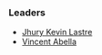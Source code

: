 ### Leaders
* [Jhury Kevin Lastre](https://github.com/Lavelliane)
* [Vincent Abella](https://github.com/roastedbeans)
